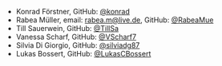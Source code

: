 - Konrad Förstner, GitHub: [@konrad](https://github.com/konrad)
- Rabea Müller, email: rabea.m@live.de, GitHub: [@RabeaMue](https://github.com/RabeaMue)  
- Till Sauerwein, GitHub: [@TillSa](https://github.com/Tillsa)
- Vanessa Scharf, GitHub: [@VScharf7](https://github.com/VScharf7)  
- Silvia Di Giorgio, GitHub: [@silviadg87](https://github.com/silviadg87)  
- Lukas Bossert, GitHub: [@LukasCBossert](https://github.com/LukasCBossert)
